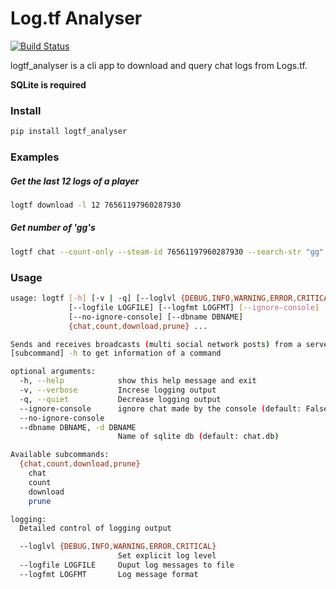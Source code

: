 # Log.tf Analyser
[![Build Status](https://travis-ci.org/cob16/tflog_analyzer.svg?branch=master)](https://travis-ci.org/cob16/tflog_analyzer)

logtf_analyser is a cli app to download and query chat logs from Logs.tf.

**SQLite is required**

### Install

```bash
pip install logtf_analyser
```

### Examples
##### Get the last 12 logs of a player
```bash
logtf download -l 12 76561197960287930
```

##### Get number of 'gg's
```bash
logtf chat --count-only --steam-id 76561197960287930 --search-str "gg"
```

### Usage
```bash
usage: logtf [-h] [-v | -q] [--loglvl {DEBUG,INFO,WARNING,ERROR,CRITICAL}]
             [--logfile LOGFILE] [--logfmt LOGFMT] [--ignore-console]
             [--no-ignore-console] [--dbname DBNAME]
             {chat,count,download,prune} ...

Sends and receives broadcasts (multi social network posts) from a server. Use
[subcommand] -h to get information of a command

optional arguments:
  -h, --help            show this help message and exit
  -v, --verbose         Increse logging output
  -q, --quiet           Decrease logging output
  --ignore-console      ignore chat made by the console (default: False)
  --no-ignore-console
  --dbname DBNAME, -d DBNAME
                        Name of sqlite db (default: chat.db)

Available subcommands:
  {chat,count,download,prune}
    chat
    count
    download
    prune

logging:
  Detailed control of logging output

  --loglvl {DEBUG,INFO,WARNING,ERROR,CRITICAL}
                        Set explicit log level
  --logfile LOGFILE     Ouput log messages to file
  --logfmt LOGFMT       Log message format

```
